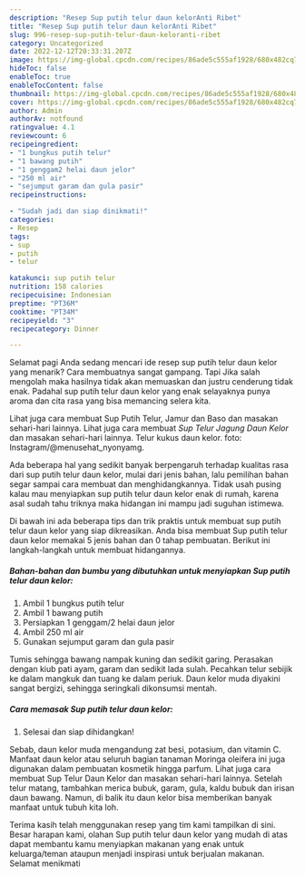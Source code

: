 ```yaml
---
description: "Resep Sup putih telur daun kelorAnti Ribet"
title: "Resep Sup putih telur daun kelorAnti Ribet"
slug: 996-resep-sup-putih-telur-daun-keloranti-ribet
category: Uncategorized
date: 2022-12-12T20:33:31.207Z
image: https://img-global.cpcdn.com/recipes/86ade5c555af1928/680x482cq70/sup-putih-telur-daun-kelor-foto-resep-utama.jpg
hideToc: false
enableToc: true
enableTocContent: false
thumbnail: https://img-global.cpcdn.com/recipes/86ade5c555af1928/680x482cq70/sup-putih-telur-daun-kelor-foto-resep-utama.jpg
cover: https://img-global.cpcdn.com/recipes/86ade5c555af1928/680x482cq70/sup-putih-telur-daun-kelor-foto-resep-utama.jpg
author: Admin
authorAv: notfound
ratingvalue: 4.1
reviewcount: 6
recipeingredient:
- "1 bungkus putih telur"
- "1 bawang putih"
- "1 genggam2 helai daun jelor"
- "250 ml air"
- "sejumput garam dan gula pasir"
recipeinstructions:

- "Sudah jadi dan siap dinikmati!"
categories:
- Resep
tags:
- sup
- putih
- telur

katakunci: sup putih telur 
nutrition: 158 calories
recipecuisine: Indonesian
preptime: "PT36M"
cooktime: "PT34M"
recipeyield: "3"
recipecategory: Dinner

---
```



Selamat pagi Anda sedang mencari ide resep sup putih telur daun kelor yang menarik? Cara membuatnya sangat gampang. Tapi Jika salah mengolah maka hasilnya tidak akan memuaskan dan justru cenderung tidak enak. Padahal sup putih telur daun kelor yang enak selayaknya punya aroma dan cita rasa yang bisa memancing selera kita.


Lihat juga cara membuat Sup Putih Telur, Jamur dan Baso dan masakan sehari-hari lainnya. Lihat juga cara membuat *Sup Telur Jagung Daun Kelor* dan masakan sehari-hari lainnya. Telur kukus daun kelor. foto: Instagram/@menusehat_nyonyamg.

Ada beberapa hal yang sedikit banyak berpengaruh terhadap kualitas rasa dari sup putih telur daun kelor, mulai dari jenis bahan, lalu pemilihan bahan segar sampai cara membuat dan menghidangkannya. Tidak usah pusing kalau mau menyiapkan sup putih telur daun kelor enak di rumah, karena asal sudah tahu triknya maka hidangan ini mampu jadi suguhan istimewa.


Di bawah ini ada beberapa tips dan trik praktis untuk membuat sup putih telur daun kelor yang siap dikreasikan. Anda bisa membuat Sup putih telur daun kelor memakai 5 jenis bahan dan 0 tahap pembuatan. Berikut ini langkah-langkah untuk membuat hidangannya.

<!--inarticleads1-->

##### Bahan-bahan dan bumbu yang dibutuhkan untuk menyiapkan Sup putih telur daun kelor:

1. Ambil 1 bungkus putih telur
1. Ambil 1 bawang putih
1. Persiapkan 1 genggam/2 helai daun jelor
1. Ambil 250 ml air
1. Gunakan sejumput garam dan gula pasir


Tumis sehingga bawang nampak kuning dan sedikit garing. Perasakan dengan kiub pati ayam, garam dan sedikit lada sulah. Pecahkan telur sebijik ke dalam mangkuk dan tuang ke dalam periuk. Daun kelor muda diyakini sangat bergizi, sehingga seringkali dikonsumsi mentah. 

<!--inarticleads2-->

##### Cara memasak Sup putih telur daun kelor:


1. Selesai dan siap dihidangkan!

Sebab, daun kelor muda mengandung zat besi, potasium, dan vitamin C. Manfaat daun kelor atau seluruh bagian tanaman Moringa oleifera ini juga digunakan dalam pembuatan kosmetik hingga parfum. Lihat juga cara membuat Sup Telur Daun Kelor dan masakan sehari-hari lainnya. Setelah telur matang, tambahkan merica bubuk, garam, gula, kaldu bubuk dan irisan daun bawang. Namun, di balik itu daun kelor bisa memberikan banyak manfaat untuk tubuh kita loh. 

Terima kasih telah menggunakan resep yang tim kami tampilkan di sini. Besar harapan kami, olahan Sup putih telur daun kelor yang mudah di atas dapat membantu kamu menyiapkan makanan yang enak untuk keluarga/teman ataupun menjadi inspirasi untuk berjualan makanan. Selamat menikmati
